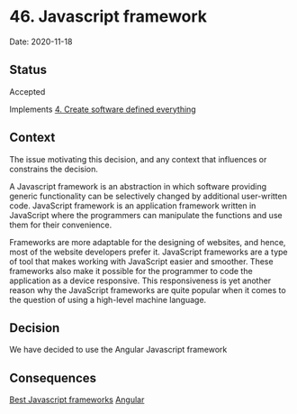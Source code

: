 # 46. Javascript framework

Date: 2020-11-18

## Status

Accepted

Implements [4. Create software defined everything](0004-create-software-defined-everything.md)

## Context

The issue motivating this decision, and any context that influences or constrains the decision.

A Javascript framework is an abstraction in which software providing generic functionality can be selectively changed by additional user-written code. JavaScript framework is an application framework written in JavaScript where the programmers can manipulate the functions and use them for their convenience.

Frameworks are more adaptable for the designing of websites, and hence, most of the website developers prefer it. JavaScript frameworks are a type of tool that makes working with JavaScript easier and smoother. These frameworks also make it possible for the programmer to code the application as a device responsive. This responsiveness is yet another reason why the JavaScript frameworks are quite popular when it comes to the question of using a high-level machine language.

## Decision

We have decided to use the Angular Javascript framework

## Consequences

[Best Javascript frameworks](https://hackr.io/blog/best-javascript-frameworks)
[Angular](https://angular.io/)
